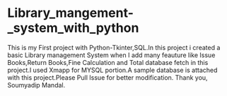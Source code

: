 # Library_mangement-_system_with_python
This is my First project with Python-Tkinter,SQL.In this project i created a basic Library management System when I add many feauture like Issue Books,Return Books,Fine Calculation and Total database fetch in this project.I used Xmapp for MYSQL portion.A sample database is attached with this project.Please Pull Issue for better modification. Thank you,
 Soumyadip Mandal.
